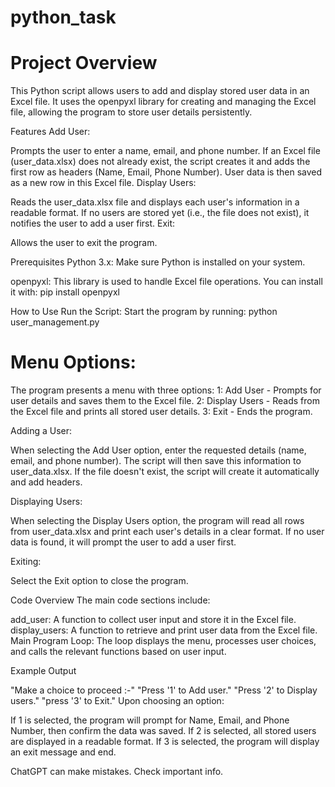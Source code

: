 # python_task
# Project Overview
This Python script allows users to add and display stored user data in an Excel file. It uses the openpyxl library for creating and managing the Excel file, allowing the program to store user details persistently.

Features
Add User:

Prompts the user to enter a name, email, and phone number.
If an Excel file (user_data.xlsx) does not already exist, the script creates it and adds the first row as headers (Name, Email, Phone Number).
User data is then saved as a new row in this Excel file.
Display Users:

Reads the user_data.xlsx file and displays each user's information in a readable format.
If no users are stored yet (i.e., the file does not exist), it notifies the user to add a user first.
Exit:

Allows the user to exit the program.

Prerequisites
Python 3.x: Make sure Python is installed on your system.

openpyxl: This library is used to handle Excel file operations. You can install it with:
pip install openpyxl

How to Use
Run the Script: Start the program by running:
python user_management.py

# Menu Options:

The program presents a menu with three options:
1: Add User - Prompts for user details and saves them to the Excel file.
2: Display Users - Reads from the Excel file and prints all stored user details.
3: Exit - Ends the program.

Adding a User:

When selecting the Add User option, enter the requested details (name, email, and phone number). The script will then save this information to user_data.xlsx.
If the file doesn't exist, the script will create it automatically and add headers.

Displaying Users:

When selecting the Display Users option, the program will read all rows from user_data.xlsx and print each user's details in a clear format.
If no user data is found, it will prompt the user to add a user first.

Exiting:

Select the Exit option to close the program.

Code Overview
The main code sections include:

add_user: A function to collect user input and store it in the Excel file.
display_users: A function to retrieve and print user data from the Excel file.
Main Program Loop: The loop displays the menu, processes user choices, and calls the relevant functions based on user input.

Example Output

"Make a choice to proceed :-"
"Press '1' to Add user."
"Press '2' to Display users."
"press '3' to Exit."
Upon choosing an option:

If 1 is selected, the program will prompt for Name, Email, and Phone Number, then confirm the data was saved.
If 2 is selected, all stored users are displayed in a readable format.
If 3 is selected, the program will display an exit message and end.












ChatGPT can make mistakes. Check important info.
